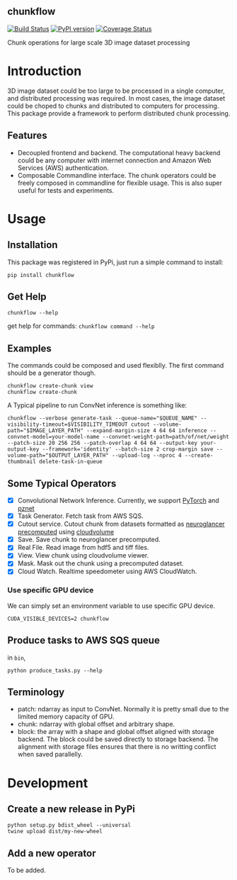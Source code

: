 chunkflow 
----------------------
[![Build Status](https://travis-ci.org/seung-lab/chunkflow.svg?branch=master)](https://travis-ci.org/seung-lab/chunkflow)
[![PyPI version](https://badge.fury.io/py/chunkflow.svg)](https://badge.fury.io/py/chunkflow)
[![Coverage Status](https://coveralls.io/repos/github/seung-lab/chunkflow/badge.svg?branch=master)](https://coveralls.io/github/seung-lab/chunkflow?branch=master)

Chunk operations for large scale 3D image dataset processing

# Introduction
3D image dataset could be too large to be processed in a single computer, and distributed processing was required. In most cases, the image dataset could be choped to chunks and distributed to computers for processing. This package provide a framework to perform distributed chunk processing. 

## Features
- Decoupled frontend and backend. The computational heavy backend could be any computer with internet connection and Amazon Web Services (AWS) authentication. 
- Composable Commandline interface. The chunk operators could be freely composed in commandline for flexible usage. This is also super useful for tests and experiments.

# Usage

## Installation
This package was registered in PyPi, just run a simple command to install:
```
pip install chunkflow
```

## Get Help
`chunkflow --help`

get help for commands: `chunkflow command --help`

## Examples
The commands could be composed and used flexiblly. The first command should be a generator though.
```
chunkflow create-chunk view
chunkflow create-chunk 
```
A Typical pipeline to run ConvNet inference is something like:
```
chunkflow --verbose generate-task --queue-name="$QUEUE_NAME" --visibility-timeout=$VISIBILITY_TIMEOUT cutout --volume-path="$IMAGE_LAYER_PATH" --expand-margin-size 4 64 64 inference --convnet-model=your-model-name --convnet-weight-path=path/of/net/weight --patch-size 20 256 256 --patch-overlap 4 64 64 --output-key your-output-key --framework='identity' --batch-size 2 crop-margin save --volume-path="$OUTPUT_LAYER_PATH" --upload-log --nproc 4 --create-thumbnail delete-task-in-queue
```

## Some Typical Operators
- [x] Convolutional Network Inference. Currently, we support [PyTorch](https://pytorch.org) and [pznet](https://github.com/supersergiy/znnphi_interface)
- [x] Task Generator. Fetch task from AWS SQS.
- [x] Cutout service. Cutout chunk from datasets formatted as [neuroglancer precomputed](https://github.com/google/neuroglancer/tree/master/src/neuroglancer/datasource/precomputed) using [cloudvolume](https://github.com/seung-lab/cloud-volume)
- [x] Save. Save chunk to neuroglancer precomputed. 
- [x] Real File. Read image from hdf5 and tiff files. 
- [x] View. View chunk using cloudvolume viewer.
- [x] Mask. Mask out the chunk using a precomputed dataset.
- [x] Cloud Watch. Realtime speedometer using AWS CloudWatch.

### Use specific GPU device
We can simply set an environment variable to use specific GPU device.

`CUDA_VISIBLE_DEVICES=2 chunkflow`

## Produce tasks to AWS SQS queue
in `bin`, 

`python produce_tasks.py --help`

## Terminology
- patch: ndarray as input to ConvNet. Normally it is pretty small due to the limited memory capacity of GPU.
- chunk: ndarray with global offset and arbitrary shape.
- block: the array with a shape and global offset aligned with storage backend. The block could be saved directly to storage backend. The alignment with storage files ensures that there is no writting conflict when saved parallelly.

# Development
## Create a new release in PyPi 
```
python setup.py bdist_wheel --universal
twine upload dist/my-new-wheel
```

## Add a new operator
To be added.
